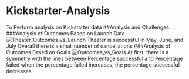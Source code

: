 # Kickstarter-Analysis
To Perform analysis on Kickstarter data
##Analysis and Challenges
###Analysis of Outcomes Based on Launch Date
![Theater_Outcomes_vs_Launch](https://user-images.githubusercontent.com/78506782/109444030-386f1e00-7a0a-11eb-82e0-f41ba112ef4f.png)
Theater is successful in May, June, and July
Overall there is a small number of cancellations
###Analysis of Outcomes Based on Goals
![Outcomes_vs_Goals](https://user-images.githubusercontent.com/78506782/109444039-3e64ff00-7a0a-11eb-8635-d690c8ab93fd.png)
At first, there is a symmetry with the lines between Percentage successful and Percentage failed
when the percentage failed increases, the percentage successful decreases
